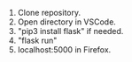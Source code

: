1) Clone repository.
2) Open directory in VSCode.
3) "pip3 install flask" if needed.
4) "flask run"
5) localhost:5000 in Firefox.